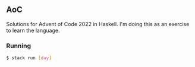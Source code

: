 ## AoC

Solutions for Advent of Code 2022 in Haskell. I'm doing this as an exercise
to learn the language.

### Running
```sh
$ stack run [day]
```
